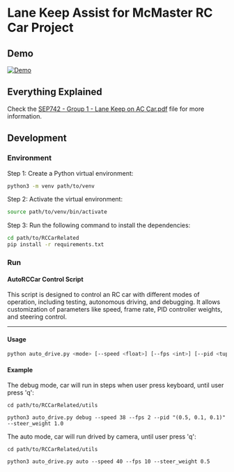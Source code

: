 # Lane Keep Assist for McMaster RC Car Project

## Demo

[![Demo](https://img.youtube.com/vi/nsVGrZQ1r80/0.jpg)](https://www.youtube.com/watch?v=nsVGrZQ1r80&list=PL-WltkCZLf4pbiq5nPD7VYbRuJJEh1OGw&index=1)

## Everything Explained

Check the [SEP742 - Group 1 - Lane Keep on AC Car.pdf](SEP742%20-%20Group%201%20-%20Lane%20Keep%20on%20AC%20Car.pdf) file for more information. 

## Development

### Environment

Step 1: Create a Python virtual environment:
```bash
python3 -m venv path/to/venv 
```

Step 2: Activate the virtual environment:
```bash
source path/to/venv/bin/activate
```

Step 3: Run the following command to install the dependencies:
```bash
cd path/to/RCCarRelated
pip install -r requirements.txt
```

### Run

#### AutoRCCar Control Script  

This script is designed to control an RC car with different modes of operation, including testing, autonomous driving, and debugging. It allows customization of parameters like speed, frame rate, PID controller weights, and steering control.  

---  

#### Usage  

```bash  
python auto_drive.py <mode> [--speed <float>] [--fps <int>] [--pid <tuple>] [--steer_weight <float>]  
```

#### Example

The debug mode, car will run in steps when user press keyboard, until user press 'q':
```
cd path/to/RCCarRelated/utils

python3 auto_drive.py debug --speed 38 --fps 2 --pid "(0.5, 0.1, 0.1)" --steer_weight 1.0
```

The auto mode, car will run drived by camera, until user press 'q':
```
cd path/to/RCCarRelated/utils

python3 auto_drive.py auto --speed 40 --fps 10 --steer_weight 0.5
```
